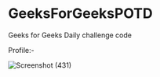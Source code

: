 # GeeksForGeeksPOTD
Geeks for Geeks Daily challenge code

Profile:-

![Screenshot (431)](https://user-images.githubusercontent.com/87292670/173624898-28237971-1ab3-4f5c-9dd5-452014decba2.png)
